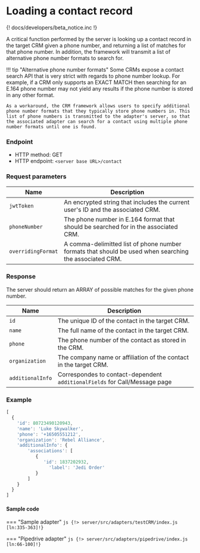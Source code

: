 # Loading a contact record

{! docs/developers/beta_notice.inc !}

A critical function performed by the server is looking up a contact record in the target CRM given a phone number, and returning a list of matches for that phone number. In addition, the framework will transmit a list of alternative phone number formats to search for. 

!!! tip "Alternative phone number formats"
    Some CRMs expose a contact search API that is very strict with regards to phone number lookup. For example, if a CRM only supports an EXACT MATCH then searching for an E.164 phone number may not yield any results if the phone number is stored in any other format.
	
	As a workaround, the CRM framework allows users to specify additional phone number formats that they typically store phone numbers in. This list of phone numbers is transmitted to the adapter's server, so that the associated adapter can search for a contact using multiple phone number formats until one is found.

### Endpoint

* HTTP method: GET
* HTTP endpoint: `<server base URL>/contact`

### Request parameters

| Name               | Description                                                                                            |
|--------------------|--------------------------------------------------------------------------------------------------------|
| `jwtToken`         | An encrypted string that includes the current user's ID and the associated CRM.                        |
| `phoneNumber`      | The phone number in E.164 format that should be searched for in the associated CRM.                    |
| `overridingFormat` | A comma-delimitted list of phone number formats that should be used when searching the associated CRM. |

### Response

The server should return an ARRAY of possible matches for the given phone number. 

| Name             | Description                                                       |
|------------------|-------------------------------------------------------------------|
| `id`             | The unique ID of the contact in the target CRM.                   |
| `name`           | The full name of the contact in the target CRM.                   |
| `phone`          | The phone number of the contact as stored in the CRM.             |
| `organization`   | The company name or affiliation of the contact in the target CRM. |
| `additionalInfo` | Correspondes to contact-dependent `additionalFields` for Call/Message page |

### Example

```js
[
  {
    'id': 80723490120943,
    'name': 'Luke Skywalker',
    'phone': '+16505551212',
    'organization': 'Rebel Alliance',
    'additionalInfo': {
	    'associations': [
		   {
		      'id': 1837202932,
			    'label': 'Jedi Order' 
		   }
		]
	}
  }
]
```

#### Sample code

=== "Sample adapter"
    ```js
    {!> server/src/adapters/testCRM/index.js [ln:335-363]!}
    ```

=== "Pipedrive adapter"
    ```js
    {!> server/src/adapters/pipedrive/index.js [ln:66-100]!}
    ```

